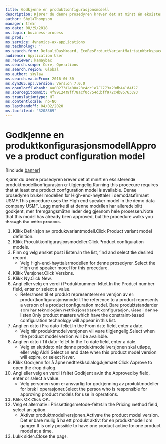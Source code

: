 ```yaml
---
title: Godkjenne en produktkonfigurasjonsmodell
description: Kjører du denne prosedyren krever det at minst én eksisterende produktmodellkonfigurasjon er tilgjengelig.
author: ShylaThompson
manager: tfehr
ms.date: 08/29/2018
ms.topic: business-process
ms.prod: ''
ms.service: dynamics-ax-applications
ms.technology: ''
ms.search.form: DefaultDashboard, EcoResProductVariantMaintainWorkspace, PCProductConfigurationModelListPage, PCProductModelVersion, PCApproveProductModelVersion, HcmWorkerLookUp
audience: Application User
ms.reviewer: kamaybac
ms.search.scope: Core, Operations
ms.search.region: Global
ms.author: shylaw
ms.search.validFrom: 2016-06-30
ms.dyn365.ops.version: Version 7.0.0
ms.openlocfilehash: aa0027382e08a23c4dc1e782773a20db441d4f27
ms.sourcegitcommit: 4f9912439ff78acf0c754d5bff972c4b85763093
ms.translationtype: HT
ms.contentlocale: nb-NO
ms.lasthandoff: 04/02/2020
ms.locfileid: "3208369"
---
```

# <a name="approve-a-product-configuration-model"></a><span data-ttu-id="4e249-103">Godkjenne en produktkonfigurasjonsmodell</span><span class="sxs-lookup"><span data-stu-id="4e249-103">Approve a product configuration model</span></span>

[!include [banner](../../includes/banner.md)]

<span data-ttu-id="4e249-104">Kjører du denne prosedyren krever det at minst én eksisterende produktmodellkonfigurasjon er tilgjengelig.</span><span class="sxs-lookup"><span data-stu-id="4e249-104">Running this procedure requires that at least one product configuration model is available.</span></span> <span data-ttu-id="4e249-105">Denne prosedyren bruker modellen for High-end-høyttaler i demodatafirmaet USMF.</span><span class="sxs-lookup"><span data-stu-id="4e249-105">This procedure uses the High end speaker model in the demo data company USMF.</span></span> <span data-ttu-id="4e249-106">Legg merke til at denne modellen har allerede blitt godkjent, men fremgangsmåten leder deg gjennom hele prosessen.</span><span class="sxs-lookup"><span data-stu-id="4e249-106">Note that this model has already been approved, but the procedure walks you through the entire process.</span></span>

1. <span data-ttu-id="4e249-107">Klikk Definisjon av produktvariantmodell.</span><span class="sxs-lookup"><span data-stu-id="4e249-107">Click Product variant model definition.</span></span>
2. <span data-ttu-id="4e249-108">Klikk Produktkonfigurasjonsmodeller.</span><span class="sxs-lookup"><span data-stu-id="4e249-108">Click Product configuration models.</span></span>
3. <span data-ttu-id="4e249-109">Finn og velg ønsket post i listen.</span><span class="sxs-lookup"><span data-stu-id="4e249-109">In the list, find and select the desired record.</span></span>
    * <span data-ttu-id="4e249-110">Velg High-end-høyttalermodellen for denne prosedyren.</span><span class="sxs-lookup"><span data-stu-id="4e249-110">Select the High end speaker model for this procedure.</span></span>  
4. <span data-ttu-id="4e249-111">Klikk Versjoner.</span><span class="sxs-lookup"><span data-stu-id="4e249-111">Click Versions.</span></span>
5. <span data-ttu-id="4e249-112">Klikk Ny.</span><span class="sxs-lookup"><span data-stu-id="4e249-112">Click New.</span></span>
6. <span data-ttu-id="4e249-113">Angi eller velg en verdi i Produktnummer-feltet.</span><span class="sxs-lookup"><span data-stu-id="4e249-113">In the Product number field, enter or select a value.</span></span>
    * <span data-ttu-id="4e249-114">Referansen til et produkt representerer en versjon av en produktkonfigurasjonsmodell.</span><span class="sxs-lookup"><span data-stu-id="4e249-114">The reference to a product represents a version of a product configuration model.</span></span> <span data-ttu-id="4e249-115">Bare produktstandarder som har teknologien restriksjonsbasert konfigurasjon, vises i denne listen.</span><span class="sxs-lookup"><span data-stu-id="4e249-115">Only product masters which have the constraint-based configuration technology will appear in this list.</span></span>  
7. <span data-ttu-id="4e249-116">Angi en dato i Fra dato-feltet.</span><span class="sxs-lookup"><span data-stu-id="4e249-116">In the From date field, enter a date.</span></span>
    * <span data-ttu-id="4e249-117">Velg når produktmodellversjonen vil være tilgjengelig.</span><span class="sxs-lookup"><span data-stu-id="4e249-117">Select when the product model version will be available.</span></span>  
8. <span data-ttu-id="4e249-118">Angi en dato i Til dato-feltet.</span><span class="sxs-lookup"><span data-stu-id="4e249-118">In the To date field, enter a date.</span></span>
    * <span data-ttu-id="4e249-119">Velg en sluttdato når denne produktmodellversjonen skal utløpe, eller velg Aldri.</span><span class="sxs-lookup"><span data-stu-id="4e249-119">Select an end date when this product model version will expire, or select Never.</span></span>  
9. <span data-ttu-id="4e249-120">Klikk Godkjenn for å åpne nedtrekksdialogskjemaet.</span><span class="sxs-lookup"><span data-stu-id="4e249-120">Click Approve to open the drop dialog.</span></span>
10. <span data-ttu-id="4e249-121">Angi eller velg en verdi i feltet Godkjent av.</span><span class="sxs-lookup"><span data-stu-id="4e249-121">In the Approved by field, enter or select a value.</span></span>
    * <span data-ttu-id="4e249-122">Velg personen som er ansvarlig for godkjenning av produktmodeller for bruk i operasjoner.</span><span class="sxs-lookup"><span data-stu-id="4e249-122">Select the person who is responsible for approving product models for use in operations.</span></span>  
11. <span data-ttu-id="4e249-123">Klikk OK.</span><span class="sxs-lookup"><span data-stu-id="4e249-123">Click OK.</span></span>
12. <span data-ttu-id="4e249-124">Velg et alternativ i Prissettingsmetode-feltet.</span><span class="sxs-lookup"><span data-stu-id="4e249-124">In the Pricing method field, select an option.</span></span>
    * <span data-ttu-id="4e249-125">Aktiver produktmodellversjonen.</span><span class="sxs-lookup"><span data-stu-id="4e249-125">Activate the product model version.</span></span> <span data-ttu-id="4e249-126">Det er bare mulig å ha ett produkt aktivt for en produktmodell om gangen.</span><span class="sxs-lookup"><span data-stu-id="4e249-126">It is only possible to have one product active for one product model at a time.</span></span>  
13. <span data-ttu-id="4e249-127">Lukk siden.</span><span class="sxs-lookup"><span data-stu-id="4e249-127">Close the page.</span></span>

